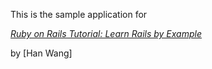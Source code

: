 This is the sample application for

[*Ruby on Rails Tutorial: Learn Rails by Example*](http://railstutorial.org/)

by [Han Wang]